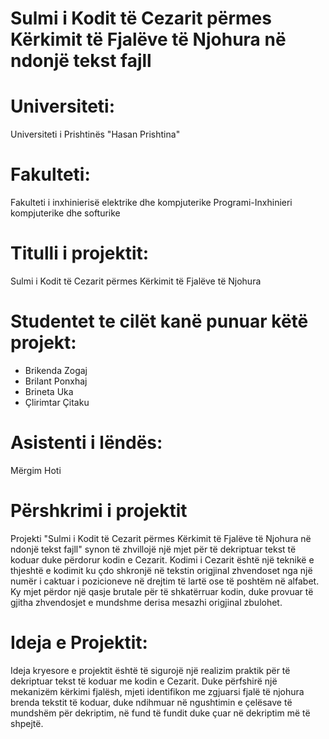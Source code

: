 # Sulmi i Kodit të Cezarit përmes Kërkimit të Fjalëve të Njohura në ndonjë tekst fajll

# Universiteti:
Universiteti i Prishtinës "Hasan Prishtina"

# Fakulteti:
Fakulteti i inxhinierisë elektrike dhe kompjuterike
Programi-Inxhinieri kompjuterike dhe softurike

# Titulli i projektit:
Sulmi i Kodit të Cezarit përmes Kërkimit të Fjalëve të Njohura

# Studentet te cilët kanë punuar këtë projekt:
- Brikenda Zogaj
- Brilant Ponxhaj
- Brineta Uka
- Çlirimtar Çitaku

# Asistenti i lëndës:
Mërgim Hoti

# Përshkrimi i projektit
Projekti "Sulmi i Kodit të Cezarit përmes Kërkimit të Fjalëve të Njohura në ndonjë tekst fajll" synon të zhvillojë një mjet për të dekriptuar tekst të koduar duke përdorur kodin e Cezarit. Kodimi i Cezarit është një teknikë e thjeshtë e kodimit ku çdo shkronjë në tekstin origjinal zhvendoset nga një numër i caktuar i pozicioneve në drejtim të lartë ose të poshtëm në alfabet. Ky mjet përdor një qasje brutale për të shkatërruar kodin, duke provuar të gjitha zhvendosjet e mundshme derisa mesazhi origjinal zbulohet.

# Ideja e Projektit:
Ideja kryesore e projektit është të sigurojë një realizim praktik për të dekriptuar tekst të koduar me kodin e Cezarit. Duke përfshirë një mekanizëm kërkimi fjalësh, mjeti identifikon me zgjuarsi fjalë të njohura brenda tekstit të koduar, duke ndihmuar në ngushtimin e çelësave të mundshëm për dekriptim, në fund të fundit duke çuar në dekriptim më të shpejtë.
